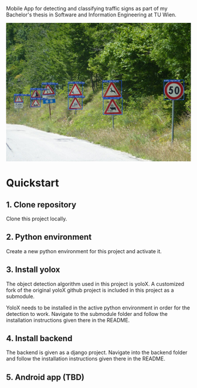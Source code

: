 Mobile App for detecting and classifying traffic signs as part of my Bachelor's thesis in Software and Information Engineering at TU Wien.

![](example.jpg)

# Quickstart

## 1. Clone repository

Clone this project locally.

## 2. Python environment

Create a new python environment for this project and activate it.

## 3. Install yolox

The object detection algorithm used in this project is yoloX. A customized fork of the original yoloX github project is included in this project as a submodule.

YoloX needs to be installed in the active python environment in order for the detection to work. Navigate to the submodule folder and follow the installation instructions given there in the README.

## 4. Install backend

The backend is given as a django project. Navigate into the backend folder and follow the installation instructions given there in the README.

## 5. Android app (TBD) 